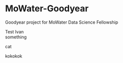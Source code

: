 # MoWater-Goodyear
Goodyear project for MoWater Data Science Fellowship  

Test Ivan  
something

cat

kokokok